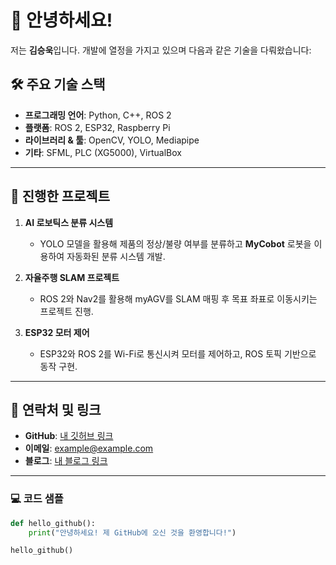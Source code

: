 
# 👋 안녕하세요!  

저는 **김승욱**입니다. 개발에 열정을 가지고 있으며 다음과 같은 기술을 다뤄왔습니다:


## 🛠️ **주요 기술 스택**
- **프로그래밍 언어**: Python, C++, ROS 2
- **플랫폼**: ROS 2, ESP32, Raspberry Pi
- **라이브러리 & 툴**: OpenCV, YOLO, Mediapipe  
- **기타**: SFML, PLC (XG5000), VirtualBox  

---

## 🚀 **진행한 프로젝트**
1. **AI 로보틱스 분류 시스템**  
   - YOLO 모델을 활용해 제품의 정상/불량 여부를 분류하고 **MyCobot** 로봇을 이용하여 자동화된 분류 시스템 개발.  

2. **자율주행 SLAM 프로젝트**  
   - ROS 2와 Nav2를 활용해 myAGV를 SLAM 매핑 후 목표 좌표로 이동시키는 프로젝트 진행.  

3. **ESP32 모터 제어**  
   - ESP32와 ROS 2를 Wi-Fi로 통신시켜 모터를 제어하고, ROS 토픽 기반으로 동작 구현.  

---

## 🌟 **연락처 및 링크**
- **GitHub**: [내 깃허브 링크](https://github.com/username)
- **이메일**: example@example.com
- **블로그**: [내 블로그 링크](https://blog.example.com)

---

### 💻 **코드 샘플**
```python
def hello_github():
    print("안녕하세요! 제 GitHub에 오신 것을 환영합니다!")

hello_github()

